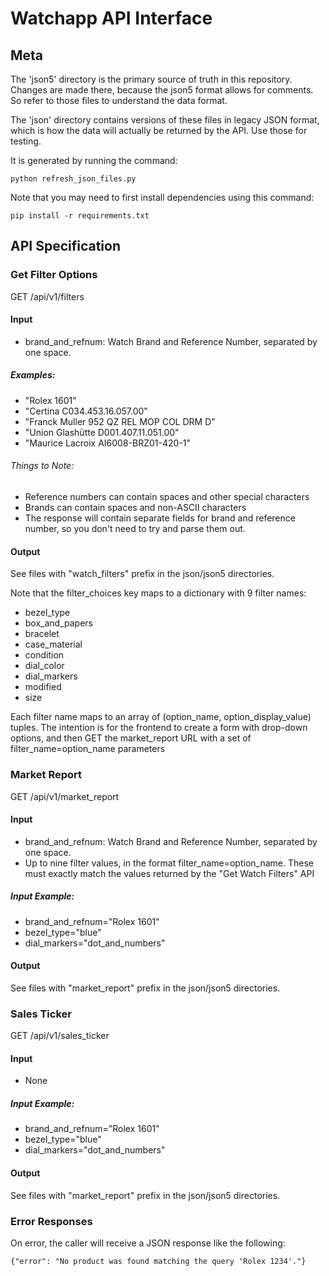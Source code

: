# Watchapp API Interface

## Meta

The 'json5' directory is the primary source of truth in this repository.  Changes are made there, 
because the json5 format allows for comments.  So refer to those files to understand the data format.

The 'json' directory contains versions of these files in legacy JSON format, 
which is how the data will actually be returned by the API.  Use those for testing.

It is generated by running the command:

`python refresh_json_files.py `

Note that you may need to first install dependencies using this command:

`pip install -r requirements.txt`


## API Specification

### Get Filter Options

GET /api/v1/filters

#### Input
- brand_and_refnum: Watch Brand and Reference Number, separated by one space.

##### Examples:
- "Rolex 1601"
- "Certina C034.453.16.057.00"
- "Franck Muller 952 QZ REL MOP COL DRM D"
- "Union Glashütte D001.407.11.051.00"
- "Maurice Lacroix AI6008-BRZ01-420-1"

###### Things to Note:
- Reference numbers can contain spaces and other special characters
- Brands can contain spaces and non-ASCII characters
- The response will contain separate fields for brand and reference number,
so you don't need to try and parse them out.


#### Output

See files with "watch_filters" prefix in the json/json5 directories.

Note that the filter_choices key maps to a dictionary with 9 filter names:
- bezel_type
- box_and_papers
- bracelet
- case_material
- condition
- dial_color
- dial_markers
- modified
- size

Each filter name maps to an array of (option_name, option_display_value) tuples.  The intention is for the 
frontend to create a form with drop-down options, and then GET the market_report URL with a set of filter_name=option_name parameters 


### Market Report

GET /api/v1/market_report

#### Input
- brand_and_refnum: Watch Brand and Reference Number, separated by one space.
- Up to nine filter values, in the format filter_name=option_name. These must exactly match the values returned by the "Get Watch Filters" API

##### Input Example:
- brand_and_refnum="Rolex 1601"
- bezel_type="blue"
- dial_markers="dot_and_numbers"

#### Output
See files with "market_report" prefix in the json/json5 directories.


### Sales Ticker

GET /api/v1/sales_ticker

#### Input
- None

##### Input Example:
- brand_and_refnum="Rolex 1601"
- bezel_type="blue"
- dial_markers="dot_and_numbers"

#### Output
See files with "market_report" prefix in the json/json5 directories.


### Error Responses

On error, the caller will receive a JSON response like the following:

`{"error": "No product was found matching the query 'Rolex 1234'."}`